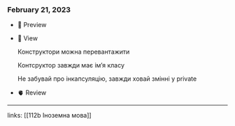 
### February 21, 2023

- 👀 Preview
- 🧠 View
    
    Конструктори можна перевантажити
    
    Контсруктор завжди має ім’я класу
    
    Не забувай про інкапсуляцію, завжди ховай змінні у private
    
- 🫀 Review






---

links: [[112b Іноземна мова]]

